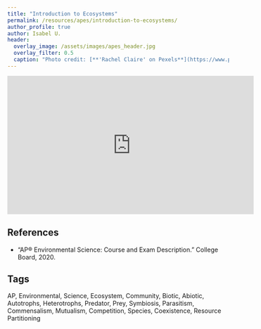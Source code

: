 ```yaml
---
title: "Introduction to Ecosystems"
permalink: /resources/apes/introduction-to-ecosystems/
author_profile: true
author: Isabel U.
header:
  overlay_image: /assets/images/apes_header.jpg
  overlay_filter: 0.5
  caption: "Photo credit: [**'Rachel Claire' on Pexels**](https://www.pexels.com/photo/elephant-grazing-alone-among-bushes-in-nature-4577799/)"
---
```


<iframe title='Embedded Media titled: The Living World: Ecosytems - AP Environmental Science' width="560"  height="315"  src="https://ncvps.yuja.com/V/Video?v=5181854&node=23587581&a=1836189395&preload=false" frameborder="0" webkitallowfullscreen mozallowfullscreen allowfullscreen loading="lazy"></iframe>

## References

- “AP® Environmental Science: Course and Exam Description.” College Board, 2020.

## Tags

AP, Environmental, Science, Ecosystem, Community, Biotic, Abiotic, Autotrophs, Heterotrophs, Predator, Prey, Symbiosis, Parasitism, Commensalism, Mutualism, Competition, Species, Coexistence, Resource Partitioning